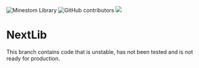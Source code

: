 <img alt="Minestom Library" src="https://img.shields.io/badge/MINESTOM-LIBRARY-brightgreen?style=flat"> <img alt="GitHub contributors" src="https://img.shields.io/github/contributors/MinestomPlugins/NextLib?style=flat"> [![](https://jitpack.io/v/MinestomPlugins/NextLib.svg)](https://jitpack.io/#MinestomPlugins/NextLib)



# NextLib



This branch contains code that is unstable, has not been tested and is not ready for production.